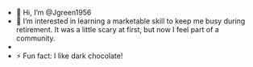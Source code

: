 - 👋 Hi, I’m @Jgreen1956
- 👀 I’m interested in learning a marketable skill to keep me busy during retirement. It was a little scary at first, but now I feel part of a community.
- 
- ⚡ Fun fact: I like dark chocolate!
<!---
Jgreen1956/Jgreen1956 is a ✨ special ✨ repository because its `README.md` (this file) appears on your GitHub profile.
You can click the Preview link to take a look at your changes.
--->
